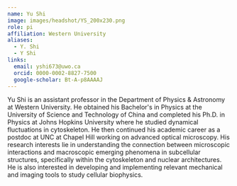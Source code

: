 ```yaml
---
name: Yu Shi
image: images/headshot/YS_200x230.png
role: pi
affiliation: Western University
aliases:
  - Y. Shi
  - Y Shi
links:
  email: yshi673@uwo.ca
  orcid: 0000-0002-8827-7500
  google-scholar: Bt-A-p8AAAAJ
---
```


Yu Shi is an assistant professor in the Department of Physics & Astronomy at Western University. He obtained his Bachelor's in Physics at the University of Science and Technology of China and completed his Ph.D. in Physics at Johns Hopkins University where he studied dynamical fluctuations in cytoskeleton. He then continued his academic career as a postdoc at UNC at Chapel Hill working on advanced optical microscopy. His research interests lie in understanding the connection between microscopic interactions and macroscopic emerging phenomena in subcellular structures, specifically within the cytoskeleton and nuclear architectures. He is also interested in developing and implementing relevant mechanical and imaging tools to study cellular biophysics.
